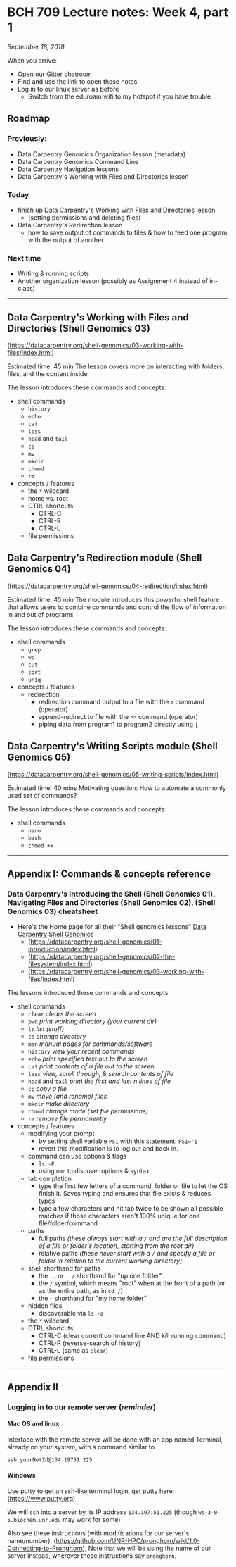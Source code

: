 # BCH 709 Lecture notes: Week 4, part 1

_September 18, 2018_

When you arrive:

- Open our Gitter chatroom
- Find and use the link to open these notes
- Log in to our linux server as before
  - Switch from the eduroam wifi to my hotspot if you have trouble

## Roadmap

### Previously:

- Data Carpentry Genomics Organization lesson (metadata)
- Data Carpentry Genomics Command Line
- Data Carpentry Navigation lessons
- Data Carpentry's Working with Files and Directories lesson


### Today
- finish up Data Carpentry's Working with Files and Directories lesson
  - (setting permissions and deleting files)
- Data Carpentry's Redirection lesson
  - how to save output of commands to files & how to feed one program with the output of another

### Next time
- Writing & running scripts
- Another organization lesson (possibly as Assignment 4 instead of in-class)
---

## Data Carpentry's Working with Files and Directories (**Shell Genomics 03**)

(https://datacarpentry.org/shell-genomics/03-working-with-files/index.html)

Estimated time: 45 min
The lesson covers more on interacting with folders, files, and the content inside

The lesson introduces these commands and concepts:

- shell commands
  - `history`
  - `echo`
  - `cat`
  - `less`
  - `head` and `tail`
  - `cp`
  - `mv`
  - `mkdir`
  - `chmod`
  - `rm`
- concepts / features
  - the `*` wildcard
  - home vs. root
  - CTRL shortcuts
    - CTRL-C
    - CTRL-R
    - CTRL-L
  - file permissions

## Data Carpentry's Redirection module (Shell Genomics 04)

(https://datacarpentry.org/shell-genomics/04-redirection/index.html)

Estimated time: 45 min
The module introduces this powerful shell feature that allows users to combine commands and control the flow of information in and out of programs

The lesson introduces these commands and concepts:

- shell commands
  - `grep`
  - `wc`
  - `cut`
  - `sort`
  - `uniq`
- concepts / features
  - redirection 
    - redirection command output to a file with the `>` command (operator)
    - append-redirect to file with the `>>` command (operator)
    - piping data from program1 to program2 directly using `|`

## Data Carpentry's Writing Scripts module (Shell Genomics 05)

(https://datacarpentry.org/shell-genomics/05-writing-scripts/index.html)

Estimated time: 40 mins
Motivating question: How to automate a commonly used set of commands?

The lesson introduces these commands and concepts:

- shell commands
  - `nano`
  - `bash`
  - `chmod +x`

---

## Appendix I: Commands & concepts reference

### Data Carpentry's Introducing the Shell (Shell Genomics 01), Navigating Files and Directories (Shell Genomics 02), (Shell Genomics 03) cheatsheet

- Here's the Home page for all their "Shell genomics lessons" [Data Carpentry Shell Genomics](https://datacarpentry.org/shell-genomics/)
  - (https://datacarpentry.org/shell-genomics/01-introduction/index.html)
  - (https://datacarpentry.org/shell-genomics/02-the-filesystem/index.html)
  - (https://datacarpentry.org/shell-genomics/03-working-with-files/index.html)

The lessons introduced these commands and concepts

- shell commands
  - `clear` _clears the screen_
  - `pwd` _print working directory (your current dir)_
  - `ls` _list (stuff)_
  - `cd` _change directory_
  - `man` _manual pages for commands/software_
  - `history` _view your recent commands_
  - `echo` _print specified text out to the screen_
  - `cat` _print contents of a file out to the screen_
  - `less` _view, scroll through, & search contents of file_
  - `head` and `tail` _print the first and last n lines of file_
  - `cp` _copy a file_
  - `mv` _move (and rename) files_
  - `mkdir` _make directory_
  - `chmod` _change mode (set file permissions)_
  - `rm` _remove file permanently_
- concepts / features
  - modifying your prompt
    - by setting shell variable `PS1` with this statement: `PS1='$ '`
    - revert this modification is to log out and back in.
  - command can use options & flags
    - `ls -F`
    - using `man` to discover options & syntax
  - tab completion
    - type the first few letters of a command, folder or file to let the OS finish it. Saves typing and ensures that file exists & reduces typos
    - type a few characters and hit tab twice to be shown all possible matches if those characters aren't 100% unique for one file/folder/command
  - paths
    - full paths _(these always start with a `/` and are the full description of a file or folder's location, starting from the root dir)_
    - relative paths _(these never start with a `/` and specify a file or folder in relation to the current working directory)_
  - shell shorthand for paths
    - the `..` or `../` shorthand for "up one folder"
    - the `/` symbol, which means "root" when at the front of a path (or as the entire path, as in `cd /`)
    - the `~` shorthand for "my home folder"
  - hidden files
    - discoverable via `ls -a`
  - the `*` wildcard
  - CTRL shortcuts
    - CTRL-C (clear current command line AND kill running command)
    - CTRL-R (reverse-search of history)
    - CTRL-L (same as `clear`)
  - file permissions

---

## Appendix II

### Logging in to our remote server (*reminder*)

#### Mac OS and linux

Interface with the remote server will be done with an app named Terminal, already on your system, with a command similar to

`ssh yourNetId@134.19751.225`

#### Windows

Use putty to get an ssh-like terminal login.
get putty here: (https://www.putty.org)

We will `ssh` into a server by its IP address `134.197.51.225` (though `ws-3-0-5.biochem.unr.edu` may work for some)

Also see these instructions (with modifications for our server's name/number):
 (https://github.com/UNR-HPC/pronghorn/wiki/1.0-Connecting-to-Pronghorn), Note that we will be using the name of our server instead, wherever these  instructions say `pronghorn`.

